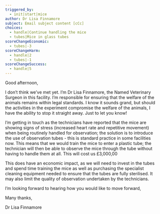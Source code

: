 ```yaml
---
triggered_by:
  - init|start|mice
author: Dr Lisa Finnamore
subject: Email subject content [cCc]
choices:
  - handle|Continue handling the mice
  - tubes|Mice in glass tubes
scoreChangeEconomic: 
  - tubes|-3
scoreChangeHarm:
  - handle|2
  - tubes|-1
scoreChangeSuccess:
  - handle|5
---
```

Good afternoon,

I don’t think we’ve met yet. I’m Dr Lisa Finnamore, the Named Veterinary Surgeon in this facility. I’m responsible for ensuring that the welfare of the animals remains within legal standards. I know it sounds grand, but should the activities in the experiment compromise the welfare of the animals, I have the ability to stop it straight away. Just to let you know! 

I’m getting in touch as the technicians have reported that the mice are showing signs of stress (increased heart rate and repetitive movement) when being routinely handled for observation; the solution is to introduce the use of observation tubes - this is standard practice in some facilities now. This means that we would train the mice to enter a plastic tube; the technician will then be able to observe the mice through the tube without having to handle them at all. This will cost us £3,000,00

This does have an economic impact, as we will need to invest in the tubes and spend time training the mice as well as purchasing the specialist cleaning equipment needed to ensure that the tubes are fully sterilised. It may also limit the quality of observation undertaken by the technicians.

 I’m looking forward to hearing how you would like to move forward,

Many thanks,

Dr Lisa Finnamore
